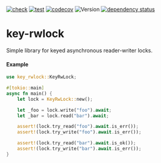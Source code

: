 [![check](https://github.com/Defelo/key-rwlock/actions/workflows/check.yml/badge.svg)](https://github.com/Defelo/key-rwlock/actions/workflows/check.yml)
[![test](https://github.com/Defelo/key-rwlock/actions/workflows/test.yml/badge.svg)](https://github.com/Defelo/key-rwlock/actions/workflows/test.yml)
[![codecov](https://codecov.io/gh/Defelo/key-rwlock/branch/develop/graph/badge.svg?token=D88MHBLVE1)](https://codecov.io/gh/Defelo/key-rwlock)
![Version](https://img.shields.io/github/v/tag/Defelo/key-rwlock?include_prereleases&label=version)
[![dependency status](https://deps.rs/repo/github/Defelo/key-rwlock/status.svg)](https://deps.rs/repo/github/Defelo/key-rwlock)

# key-rwlock
Simple library for keyed asynchronous reader-writer locks.

#### Example
```rust
use key_rwlock::KeyRwLock;

#[tokio::main]
async fn main() {
    let lock = KeyRwLock::new();

    let _foo = lock.write("foo").await;
    let _bar = lock.read("bar").await;

    assert!(lock.try_read("foo").await.is_err());
    assert!(lock.try_write("foo").await.is_err());

    assert!(lock.try_read("bar").await.is_ok());
    assert!(lock.try_write("bar").await.is_err());
}
```
